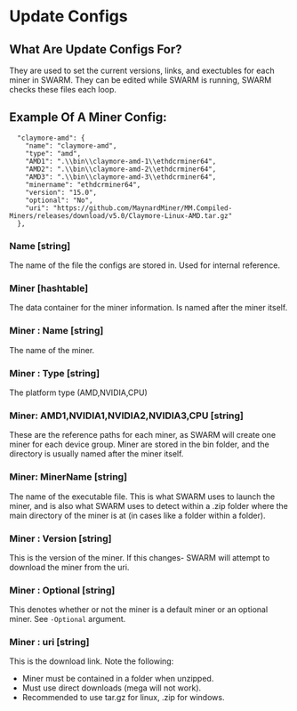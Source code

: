 # Update Configs

## What Are Update Configs For?
They are used to set the current versions, links, and exectubles for each miner in SWARM.
They can be edited while SWARM is running, SWARM checks these files each loop.

## Example Of A Miner Config:
```
  "claymore-amd": {
    "name": "claymore-amd",
    "type": "amd",
    "AMD1": ".\\bin\\claymore-amd-1\\ethdcrminer64",
    "AMD2": ".\\bin\\claymore-amd-2\\ethdcrminer64",
    "AMD3": ".\\bin\\claymore-amd-3\\ethdcrminer64",
    "minername": "ethdcrminer64",
    "version": "15.0",
    "optional": "No",
    "uri": "https://github.com/MaynardMiner/MM.Compiled-Miners/releases/download/v5.0/Claymore-Linux-AMD.tar.gz"
  },
```

### Name [string]
The name of the file the configs are stored in. Used for internal reference.

### Miner [hashtable]
The data container for the miner information. Is named after the miner itself.

### Miner : Name [string]
The name of the miner.

### Miner : Type [string]
The platform type (AMD,NVIDIA,CPU)

### Miner: AMD1,NVIDIA1,NVIDIA2,NVIDIA3,CPU [string]
These are the reference paths for each miner, as SWARM will create one
miner for each device group. Miner are stored in the bin folder, and the
directory is usually named after the miner itself.

### Miner: MinerName [string]
The name of the executable file. This is what SWARM uses to launch the miner,
and is also what SWARM uses to detect within a .zip folder where the main directory
of the miner is at (in cases like a folder within a folder).

### Miner : Version [string]
This is the version of the miner. If this changes- SWARM will attempt to download
the miner from the uri.

### Miner : Optional [string]
This denotes whether or not the miner is a default miner or an optional miner.
See ``-Optional`` argument.

### Miner : uri [string]
This is the download link. Note the following:
* Miner must be contained in a folder when unzipped.
* Must use direct downloads (mega will not work).
* Recommended to use tar.gz for linux, .zip for windows.
